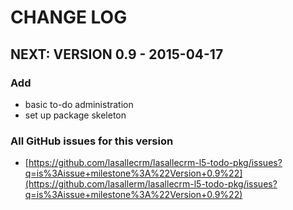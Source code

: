 # CHANGE LOG


## NEXT: VERSION 0.9 - 2015-04-17

### Add
* basic to-do administration
* set up package skeleton

### All GitHub issues for this version
* [https://github.com/lasallecrm/lasallecrm-l5-todo-pkg/issues?q=is%3Aissue+milestone%3A%22Version+0.9%22](https://github.com/lasallerm/lasallecrm-l5-todo-pkg/issues?q=is%3Aissue+milestone%3A%22Version+0.9%22)






